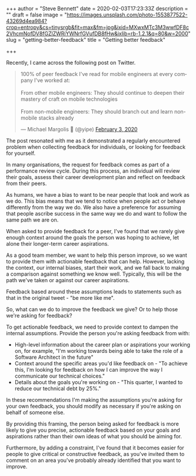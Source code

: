 +++
author = "Steve Bennett"
date = 2020-02-03T17:23:33Z
description = ""
draft = false
image = "https://images.unsplash.com/photo-1553877522-43269d4ea984?crop=entropy&cs=tinysrgb&fit=max&fm=jpg&ixid=MXwxMTc3M3wwfDF8c2VhcmNofDV8fGZlZWRiYWNrfGVufDB8fHw&ixlib=rb-1.2.1&q=80&w=2000"
slug = "getting-better-feedback"
title = "Getting better feedback"

+++


Recently, I came across the following post on Twitter.

<blockquote class="twitter-tweet"><p lang="en" dir="ltr">100% of peer feedback I&#39;ve read for mobile engineers at every company I&#39;ve worked at:<br><br>From other mobile engineers: They should continue to deepen their mastery of craft on mobile technologies<br><br>From non-mobile engineers: They should branch out and learn non-mobile stacks already</p>&mdash; Michael Margolis 🚫 (@yipe) <a href="https://twitter.com/yipe/status/1224173990861688832?ref_src=twsrc%5Etfw">February 3, 2020</a></blockquote>
<script async src="https://platform.twitter.com/widgets.js" charset="utf-8"></script>

The post resonated with me as it demonstrated a regularly encountered problem when collecting feedback for individuals, or looking for feedback for yourself.&nbsp;

In many organisations, the request for feedback comes as part of a performance review cycle. During this process, an individual will review their goals, assess their career development plan and reflect on feedback from their peers.

As humans, we have a bias to want to be near people that look and work as we do. This bias means that we tend to notice when people act or behave differently from the way we do. We also have a preference for assuming that people ascribe success in the same way we do and want to follow the same path we are on.

When asked to provide feedback for a peer, I've found that we rarely give enough context around the goals the person was hoping to achieve, let alone their longer-term career aspirations.

As a good team member, we want to help this person improve, so we want to provide them with actionable feedback that can help. However, lacking the context, our internal biases, start their work, and we fall back to making a comparison against something we know well. Typically, this will be the path we've taken or against our career aspirations.

Feedback based around these assumptions leads to statements such as that in the original tweet - "be more like me".

So, what can we do to improve the feedback we give? Or to help those we're asking for feedback?

To get actionable feedback, we need to provide context to dampen the internal assumptions. Provide the person you're asking feedback from with: 

- High-level information about the career plan or aspirations your working on, for example, "I'm working towards being able to take the role of a Software Architect in the future"
- Context around the specific areas you'd like feedback on - "To achieve this, I'm looking for feedback on how I can improve the way I communicate our technical choices."
- Details about the goals you're working on - "This quarter, I wanted to reduce our technical debt by 25%."

In these recommendations I'm making the assumptions you're asking for your own feedback, you should modify as necessary if you're asking on behalf of someone else.

By providing this framing, the person being asked for feedback is more likely to give you precise, actionable feedback based on your goals and aspirations rather than their own ideas of what you should be aiming for.&nbsp;

Furthermore, by adding a constraint, I've found that it becomes easier for people to give critical or constructive feedback, as you've invited them to comment on an area you've probably already identified that you want to improve.



